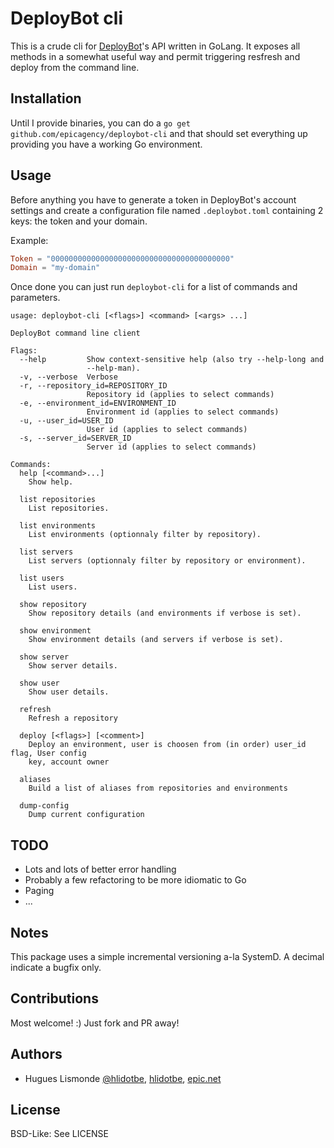 # DeployBot cli

This is a crude cli for [DeployBot](http://deploybot.com/)'s API written in GoLang. It exposes all methods in a somewhat
useful way and permit triggering resfresh and deploy from the command line.

## Installation

Until I provide binaries, you can do a `go get github.com/epicagency/deploybot-cli` and that should set everything up
providing you have a working Go environment.

## Usage

Before anything you have to generate a token in DeployBot's account settings and create a configuration file named
`.deploybot.toml` containing 2 keys: the token and your domain.

Example:

```toml
Token = "0000000000000000000000000000000000000000"
Domain = "my-domain"
```

Once done you can just run `deploybot-cli` for a list of commands and parameters.

```
usage: deploybot-cli [<flags>] <command> [<args> ...]

DeployBot command line client

Flags:
  --help         Show context-sensitive help (also try --help-long and
                 --help-man).
  -v, --verbose  Verbose
  -r, --repository_id=REPOSITORY_ID  
                 Repository id (applies to select commands)
  -e, --environment_id=ENVIRONMENT_ID  
                 Environment id (applies to select commands)
  -u, --user_id=USER_ID  
                 User id (applies to select commands)
  -s, --server_id=SERVER_ID  
                 Server id (applies to select commands)

Commands:
  help [<command>...]
    Show help.

  list repositories
    List repositories.

  list environments
    List environments (optionnaly filter by repository).

  list servers
    List servers (optionnaly filter by repository or environment).

  list users
    List users.

  show repository
    Show repository details (and environments if verbose is set).

  show environment
    Show environment details (and servers if verbose is set).

  show server
    Show server details.

  show user
    Show user details.

  refresh
    Refresh a repository

  deploy [<flags>] [<comment>]
    Deploy an environment, user is choosen from (in order) user_id flag, User config
    key, account owner

  aliases
    Build a list of aliases from repositories and environments

  dump-config
    Dump current configuration
```

## TODO

* Lots and lots of better error handling
* Probably a few refactoring to be more idiomatic to Go
* Paging
* ...

## Notes

This package uses a simple incremental versioning a-la SystemD. A decimal indicate a bugfix only.

## Contributions

Most welcome! :) Just fork and PR away!

## Authors

* Hugues Lismonde [@hlidotbe](https://twitter.com/hlidotbe), [hlidotbe](https://github.com/hlidotbe),
  [epic.net](http://epic.net)

## License

BSD-Like: See LICENSE
